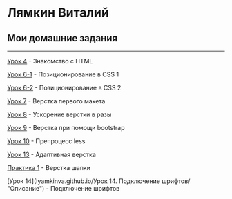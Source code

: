 # Лямкин Виталий
## Мои домашние задания
***

[Урок 4](https://lyamkinva.github.io/lesson_4/ "Описание") - Знакомство с HTML

[Урок 6-1](https://lyamkinva.github.io/lesson_6-1/ "Описание") - Позиционирование в CSS 1

[Урок 6-2](https://lyamkinva.github.io/lesson_6-2/ "Описание") - Позиционирование в CSS 2

[Урок 7](https://lyamkinva.github.io/lesson_7/ "Описание") - Верстка первого макета

[Урок 8](https://lyamkinva.github.io/lesson_8/ "Описание") - Ускорение верстки в разы

[Урок 9](https://lyamkinva.github.io/lesson_9/ "Описание") - Верстка при помощи bootstrap

[Урок 10](https://lyamkinva.github.io/lesson_10/ "Описание") - Препроцесс less

[Урок 13](https://lyamkinva.github.io/lesson_13/ "Описание") - Адаптивная верстка

[Практика 1](lyamkinva.github.io/Practice_1/ "Описание") - Верстка шапки

[Урок 14](lyamkinva.github.io/Урок 14. Подключение шрифтов/ "Описание") - Подключение шрифтов
